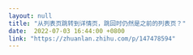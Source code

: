 ```yaml
---
layout: null
title: "从列表页跳转到详情页，跳回时仍然是之前的列表页？"
date:  2022-07-03 16:44:00 +0800
link: "https://zhuanlan.zhihu.com/p/147478594"
---
```

